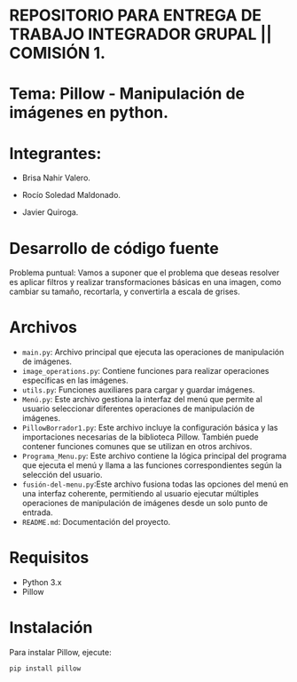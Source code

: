 # REPOSITORIO PARA ENTREGA DE TRABAJO INTEGRADOR GRUPAL || COMISIÓN 1.

# Tema: Pillow - Manipulación de imágenes en python.

# Integrantes:

- Brisa Nahir Valero.

- Rocío Soledad Maldonado.

- Javier Quiroga.

# Desarrollo de código fuente
Problema puntual:
Vamos a suponer que el problema que deseas resolver es aplicar filtros y realizar transformaciones básicas en una imagen, como cambiar su tamaño, recortarla, y convertirla a escala de grises.

# Archivos

- `main.py`: Archivo principal que ejecuta las operaciones de manipulación de imágenes.
- `image_operations.py`: Contiene funciones para realizar operaciones específicas en las imágenes.
- `utils.py`: Funciones auxiliares para cargar y guardar imágenes.
- `Menú.py`: Este archivo gestiona la interfaz del menú que permite al usuario seleccionar diferentes operaciones de manipulación de imágenes.
- `PillowBorrador1.py`: Este archivo incluye la configuración básica y las importaciones necesarias de la biblioteca Pillow. También puede contener funciones comunes que se utilizan en otros archivos.
- `Programa_Menu.py`: Este archivo contiene la lógica principal del programa que ejecuta el menú y llama a las funciones correspondientes según la selección del usuario.
- `fusión-del-menu.py`:Este archivo fusiona todas las opciones del menú en una interfaz coherente, permitiendo al usuario ejecutar múltiples operaciones de manipulación de imágenes desde un solo punto de entrada.
- `README.md`: Documentación del proyecto.

# Requisitos

- Python 3.x
- Pillow

# Instalación

Para instalar Pillow, ejecute:
```bash
pip install pillow
